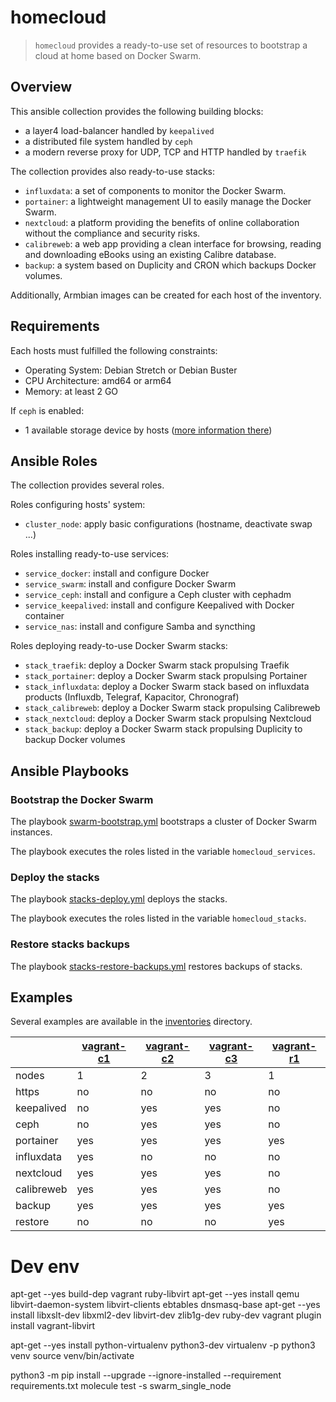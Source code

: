# homecloud

> `homecloud` provides a ready-to-use set of resources to bootstrap a cloud at home based on Docker Swarm.

## Overview

This ansible collection provides the following building blocks:

- a layer4 load-balancer handled by `keepalived`
- a distributed file system handled by `ceph`
- a modern reverse proxy for UDP, TCP and HTTP handled by `traefik`

The collection provides also ready-to-use stacks:

- `influxdata`: a set of components to monitor the Docker Swarm.
- `portainer`: a lightweight management UI to easily manage the Docker Swarm.
- `nextcloud`: a platform providing the benefits of online collaboration without the compliance and security risks.
- `calibreweb`:  a web app providing a clean interface for browsing, reading and downloading eBooks using an existing Calibre database.
- `backup`: a system based on Duplicity and CRON which backups Docker volumes. 

Additionally, Armbian images can be created for each host of the inventory.

## Requirements

Each hosts must fulfilled the following constraints:

- Operating System: Debian Stretch or Debian Buster
- CPU Architecture: amd64 or arm64
- Memory: at least 2 GO

If `ceph` is enabled:

- 1 available storage device by hosts ([more information there](https://docs.ceph.com/docs/master/cephadm/install/#deploy-osds))

## Ansible Roles

The collection provides several roles.

Roles configuring hosts' system:

- `cluster_node`: apply basic configurations (hostname, deactivate swap ...)

Roles installing ready-to-use services:

- `service_docker`: install and configure Docker
- `service_swarm`: install and configure Docker Swarm
- `service_ceph`: install and configure a Ceph cluster with cephadm
- `service_keepalived`: install and configure Keepalived with Docker container
- `service_nas`: install and configure Samba and syncthing

Roles deploying ready-to-use Docker Swarm stacks:

- `stack_traefik`: deploy a Docker Swarm stack propulsing Traefik
- `stack_portainer`: deploy a Docker Swarm stack propulsing Portainer
- `stack_influxdata`: deploy a Docker Swarm stack based on influxdata products (Influxdb, Telegraf, Kapacitor, Chronograf)
- `stack_calibreweb`: deploy a Docker Swarm stack propulsing Calibreweb
- `stack_nextcloud`: deploy a Docker Swarm stack propulsing Nextcloud
- `stack_backup`: deploy a Docker Swarm stack propulsing Duplicity to backup Docker volumes

## Ansible Playbooks

### Bootstrap the Docker Swarm

The playbook [swarm-bootstrap.yml](playbooks/swarm-bootstrap.yml) bootstraps a cluster of Docker Swarm instances.

The playbook executes the roles listed in the variable `homecloud_services`.

### Deploy the stacks

The playbook [stacks-deploy.yml](playbooks/stacks-deploy.yml) deploys the stacks.

The playbook executes the roles listed in the variable `homecloud_stacks`.

### Restore stacks backups

The playbook [stacks-restore-backups.yml](playbooks/stacks-restore-backup.yml) restores backups of stacks.

## Examples

Several examples are available in the [inventories](./inventories) directory.

| |[vagrant-c1]|[vagrant-c2]|[vagrant-c3]|[vagrant-r1]|
|---|---|---|---|---|
|nodes|1|2|3|1|
|https|no|no|no|no|
|keepalived|no|yes|yes|no|
|ceph|no|yes|yes|no|
|portainer|yes|yes|yes|yes|
|influxdata|yes|no|no|no|
|nextcloud|yes|yes|yes|no|
|calibreweb|yes|yes|yes|no|
|backup|yes|yes|yes|yes|
|restore|no|no|no|yes|

[vagrant-c1]: inventories/vagrant-c1/README.md
[vagrant-c2]: inventories/vagrant-c2/README.md
[vagrant-c3]: inventories/vagrant-c3/README.md
[vagrant-r1]: inventories/vagrant-r1/README.md

# Dev env

apt-get --yes build-dep vagrant ruby-libvirt
apt-get --yes install qemu libvirt-daemon-system libvirt-clients ebtables dnsmasq-base
apt-get --yes install libxslt-dev libxml2-dev libvirt-dev zlib1g-dev ruby-dev
vagrant plugin install vagrant-libvirt

apt-get --yes install python-virtualenv python3-dev
virtualenv -p python3 venv
source venv/bin/activate

python3 -m pip install --upgrade --ignore-installed --requirement requirements.txt
molecule test -s swarm_single_node
